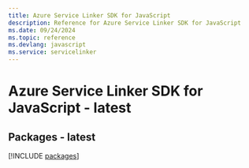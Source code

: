 ```yaml
---
title: Azure Service Linker SDK for JavaScript
description: Reference for Azure Service Linker SDK for JavaScript
ms.date: 09/24/2024
ms.topic: reference
ms.devlang: javascript
ms.service: servicelinker
---
```

# Azure Service Linker SDK for JavaScript - latest
## Packages - latest
[!INCLUDE [packages](service-linker-index.md)]